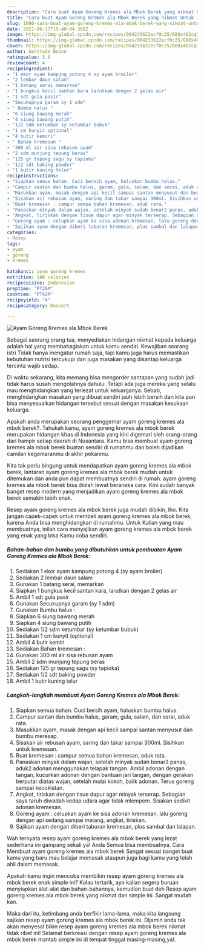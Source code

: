 ```yaml
---
description: "Cara buat Ayam Goreng Kremes ala Mbok Berek yang nikmat Untuk Jualan"
title: "Cara buat Ayam Goreng Kremes ala Mbok Berek yang nikmat Untuk Jualan"
slug: 1090-cara-buat-ayam-goreng-kremes-ala-mbok-berek-yang-nikmat-untuk-jualan
date: 2021-06-17T15:40:04.368Z
image: https://img-global.cpcdn.com/recipes/004233622ecf0c35/680x482cq70/ayam-goreng-kremes-ala-mbok-berek-foto-resep-utama.jpg
thumbnail: https://img-global.cpcdn.com/recipes/004233622ecf0c35/680x482cq70/ayam-goreng-kremes-ala-mbok-berek-foto-resep-utama.jpg
cover: https://img-global.cpcdn.com/recipes/004233622ecf0c35/680x482cq70/ayam-goreng-kremes-ala-mbok-berek-foto-resep-utama.jpg
author: Gertrude Boone
ratingvalue: 3.8
reviewcount: 4
recipeingredient:
- "1 ekor ayam kampung potong 4 sy ayam broiler"
- "2 lembar daun salam"
- "1 batang serai memarkan"
- "1 bungkus kecil santan kara larutkan dengan 2 gelas air"
- "1 sdt gula pasir"
- "Secukupnya garam sy 1 sdm"
- " Bumbu halus "
- "6 siung bawang merah"
- "4 siung bawang putih"
- "1/2 sdm ketumbar sy ketumbar bubuk"
- "1 cm kunyit optional"
- "4 butir kemiri"
- " Bahan kremesan "
- "300 ml air sisa rebusan ayam"
- "2 sdm munjung tepung beras"
- "125 gr tepung sagu sy tapioka"
- "1/2 sdt baking powder"
- "1 butir kuning telur"
recipeinstructions:
- "Siapkan semua bahan. Cuci bersih ayam, haluskan bumbu halus."
- "Campur santan dan bumbu halus, garam, gula, salam, dan serai, aduk rata."
- "Masukkan ayam, masak dengan api kecil sampai santan menyusut dan bumbu meresap."
- "Sisakan air rebusan ayam, saring dan takar sampai 300ml. Sisihkan untuk kremesan."
- "Buat kremesan : campur semua bahan kremesan, aduk rata."
- "Panaskan minyak dalam wajan, setelah minyak sudah benar2 panas, aduk2 adonan menggunakan telapak tangan. Ambil adonan dengan tangan, kucurkan adonan dengan bantuan jari tangan, dengan gerakan berputar diatas wajan, setelah mulai kokoh, balik adonan. Terus goreng sampai kecoklatan."
- "Angkat, tiriskan dengan tisue dapur agar minyak terserap. Sebagian saya taruh diwadah kedap udara agar tidak mlempem. Sisakan sedikit adonan kremesan."
- "Goreng ayam : celupkan ayam ke sisa adonan kremesan, lalu goreng dengan api sedang sampai matang, angkat, tiriskan."
- "Sajikan ayam dengan diberi taburan kremesan, plus sambal dan lalapan."
categories:
- Resep
tags:
- ayam
- goreng
- kremes

katakunci: ayam goreng kremes 
nutrition: 148 calories
recipecuisine: Indonesian
preptime: "PT26M"
cooktime: "PT42M"
recipeyield: "4"
recipecategory: Dessert

---
```



![Ayam Goreng Kremes ala Mbok Berek](https://img-global.cpcdn.com/recipes/004233622ecf0c35/680x482cq70/ayam-goreng-kremes-ala-mbok-berek-foto-resep-utama.jpg)

Sebagai seorang orang tua, menyediakan hidangan nikmat kepada keluarga adalah hal yang membahagiakan untuk kamu sendiri. Kewajiban seorang istri Tidak hanya mengatur rumah saja, tapi kamu juga harus memastikan kebutuhan nutrisi tercukupi dan juga masakan yang disantap keluarga tercinta wajib sedap.

Di waktu  sekarang, kita memang bisa mengorder santapan yang sudah jadi tidak harus susah mengolahnya dahulu. Tetapi ada juga mereka yang selalu mau menghidangkan yang terlezat untuk keluarganya. Sebab, menghidangkan masakan yang dibuat sendiri jauh lebih bersih dan kita pun bisa menyesuaikan hidangan tersebut sesuai dengan masakan kesukaan keluarga. 



Apakah anda merupakan seorang penggemar ayam goreng kremes ala mbok berek?. Tahukah kamu, ayam goreng kremes ala mbok berek merupakan hidangan khas di Indonesia yang kini digemari oleh orang-orang dari hampir setiap daerah di Nusantara. Kamu bisa membuat ayam goreng kremes ala mbok berek buatan sendiri di rumahmu dan boleh dijadikan camilan kegemaranmu di akhir pekanmu.

Kita tak perlu bingung untuk mendapatkan ayam goreng kremes ala mbok berek, lantaran ayam goreng kremes ala mbok berek mudah untuk ditemukan dan anda pun dapat membuatnya sendiri di rumah. ayam goreng kremes ala mbok berek bisa diolah lewat beraneka cara. Kini sudah banyak banget resep modern yang menjadikan ayam goreng kremes ala mbok berek semakin lebih enak.

Resep ayam goreng kremes ala mbok berek juga mudah dibikin, lho. Kita jangan capek-capek untuk membeli ayam goreng kremes ala mbok berek, karena Anda bisa menghidangkan di rumahmu. Untuk Kalian yang mau membuatnya, inilah cara menyajikan ayam goreng kremes ala mbok berek yang enak yang bisa Kamu coba sendiri.

<!--inarticleads1-->

##### Bahan-bahan dan bumbu yang dibutuhkan untuk pembuatan Ayam Goreng Kremes ala Mbok Berek:

1. Sediakan 1 ekor ayam kampung potong 4 (sy ayam broiler)
1. Sediakan 2 lembar daun salam
1. Gunakan 1 batang serai, memarkan
1. Siapkan 1 bungkus kecil santan kara, larutkan dengan 2 gelas air
1. Ambil 1 sdt gula pasir
1. Gunakan Secukupnya garam (sy 1 sdm)
1. Gunakan  Bumbu halus :
1. Siapkan 6 siung bawang merah
1. Siapkan 4 siung bawang putih
1. Sediakan 1/2 sdm ketumbar (sy ketumbar bubuk)
1. Sediakan 1 cm kunyit (optional)
1. Ambil 4 butir kemiri
1. Sediakan  Bahan kremesan :
1. Gunakan 300 ml air sisa rebusan ayam
1. Ambil 2 sdm munjung tepung beras
1. Sediakan 125 gr tepung sagu (sy tapioka)
1. Sediakan 1/2 sdt baking powder
1. Ambil 1 butir kuning telur




<!--inarticleads2-->

##### Langkah-langkah membuat Ayam Goreng Kremes ala Mbok Berek:

1. Siapkan semua bahan. Cuci bersih ayam, haluskan bumbu halus.
1. Campur santan dan bumbu halus, garam, gula, salam, dan serai, aduk rata.
1. Masukkan ayam, masak dengan api kecil sampai santan menyusut dan bumbu meresap.
1. Sisakan air rebusan ayam, saring dan takar sampai 300ml. Sisihkan untuk kremesan.
1. Buat kremesan : campur semua bahan kremesan, aduk rata.
1. Panaskan minyak dalam wajan, setelah minyak sudah benar2 panas, aduk2 adonan menggunakan telapak tangan. Ambil adonan dengan tangan, kucurkan adonan dengan bantuan jari tangan, dengan gerakan berputar diatas wajan, setelah mulai kokoh, balik adonan. Terus goreng sampai kecoklatan.
1. Angkat, tiriskan dengan tisue dapur agar minyak terserap. Sebagian saya taruh diwadah kedap udara agar tidak mlempem. Sisakan sedikit adonan kremesan.
1. Goreng ayam : celupkan ayam ke sisa adonan kremesan, lalu goreng dengan api sedang sampai matang, angkat, tiriskan.
1. Sajikan ayam dengan diberi taburan kremesan, plus sambal dan lalapan.




Wah ternyata resep ayam goreng kremes ala mbok berek yang lezat sederhana ini gampang sekali ya! Anda Semua bisa membuatnya. Cara Membuat ayam goreng kremes ala mbok berek Sangat sesuai banget buat kamu yang baru mau belajar memasak ataupun juga bagi kamu yang telah ahli dalam memasak.

Apakah kamu ingin mencoba membikin resep ayam goreng kremes ala mbok berek enak simple ini? Kalau tertarik, ayo kalian segera buruan menyiapkan alat-alat dan bahan-bahannya, kemudian buat deh Resep ayam goreng kremes ala mbok berek yang nikmat dan simple ini. Sangat mudah kan. 

Maka dari itu, ketimbang anda berfikir lama-lama, maka kita langsung sajikan resep ayam goreng kremes ala mbok berek ini. Dijamin anda tak akan menyesal bikin resep ayam goreng kremes ala mbok berek nikmat tidak ribet ini! Selamat berkreasi dengan resep ayam goreng kremes ala mbok berek mantab simple ini di tempat tinggal masing-masing,ya!.

